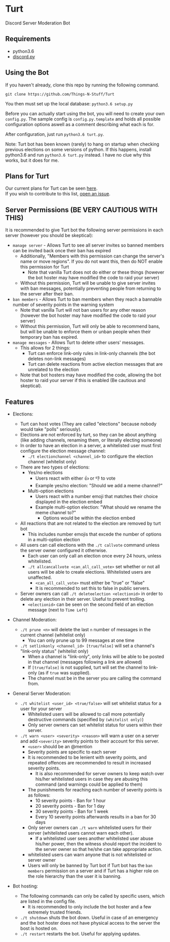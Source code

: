 # Turt

Discord Server Moderation Bot

## Requirements
 - python3.6
 - [discord.py](https://github.com/Rapptz/discord.py)

## Using the Bot
If you haven't already, clone this repo by running the following command.

```
git clone https://github.com/Things-N-Stuff/Turt
```

You then must set up the local database: `python3.6 setup.py`

Before you can actually start using the bot, you will need to create your own `config.py`.
The sample config is `config.py.template` and holds all possible configuration options aswell as a comment describing what each is for.

After configuration, just run `python3.6 turt.py`.

Note: Turt bot has been known (rarely) to hang on startup when checking previous elections on some versions of python. If this happens, install python3.6 and run `python3.6 turt.py` instead. I have no clue why this works, but it does for me.

## Plans for Turt

Our current plans for Turt can be seen [here](https://docs.google.com/document/d/1-u4tWmgt2BiIjdiXu1FnjCUi64xBHLHDEhf8N6rCe-g).  
If you wish to contribute to this list, [open an issue](https://github.com/Things-N-Stuff/Turt/issues).

## Server Permissions (BE VERY CAUTIOUS WITH THIS)

It is recommended to give Turt bot the following server permissions in each server (however you should be skeptical):
- `manage server` - Allows Turt to see all server invites so banned members can be invited back once their ban has expired
    - Additionally, "Members with this permission can change the server's name or move regions". If you do not want this, then do NOT enable this permission for Turt
        - Note that vanilla Turt does not do either or these things (however the bot hoster may have modified the code to raid your server)
    - Without this permission, Turt will be unable to give server invites with ban messages, potentially preventing people from returning to the server after their ban.
- `ban members` - Allows Turt to ban members when they reach a bannable number of severity points in the warning system
    - Note that vanilla Turt will not ban users for any other reason (however the bot hoster may have modified the code to raid your server)
    - Without this permission, Turt will only be able to recommend bans, but will be unable to enforce them or unban people when their temporary ban has expired.
- `manage messages` - Allows Turt to delete other users' messages.
    - This allows for 2 things:
        - Turt can enforce link-only rules in link-only channels (the bot deletes non-link messages)
        - Turt can delete reactions from active election messages that are unrelated to the election
    - Note that bot hosters may have modified the code, allowing the bot hoster to raid your server if this is enabled (Be cautious and skeptical).

## Features

- Elections:
	- Turt can host votes (They are called "elections" because nobody would take "polls" seriously).
	- Elections are not enforced by turt, so they can be about anything (like adding channels, renaming them, or literally electing someone)
	- In order to have an election in a server, a whitelisted user must first configure the election message channel:
		- `./t electionchannel <channel_id>` to configure the election channel (whitelist only)
	- There are two types of elections: 
		- Yes/no elections
			- Users react with either :thumbsup: or :thumbsdown: to vote
			- Example yes/no election: "Should we add a meme channel?"
		- Multi-option elections
			- Users react with a number emoji that matches their choice displayed in the election embed
			- Example multi-option election: "What should we rename the meme channel to?"
				- Options would be within the election embed
	- All reactions that are not related to the election are removed by turt bot
		- This includes number emojis that excede the number of options in a multi-option election
	- All users can call elections with the `./t callvote` command unless the server owner configured it otherwise.
		- Each user can only call an election once every 24 hours, unless whitelisted.
		- `./t allcancallvote <can_all_call_vote>` set whether or not all users will be able to create elections. Whitelisted users are unaffected.
			- `<can_all_call_vote>` must either be "true" or "false"
			- It is recommended to set this to false in public servers.
	- Server owners can call `./t deleteelection <electionid>` in order to delete any election in their server. Useful to prevent trolling.
		- `<electionid>` can be seen on the second field of an election message (next to `Time Left`)

- Channel Moderation:
	- `./t prune <n>` will delete the last `n` number of messages in the current channel (whitelist only)
		- You can only prune up to 99 messages at one time
	- `./t setlinkonly <channel_id> [true/false]` will set a channel's "link-only status" (whitelist only)
		- When a channel is "link-only", only links will be able to be posted in that channel (messages following a link are allowed)
		- If `[true/false]` is not supplied, turt will set the channel to link-only (as if `true` was supplied).
		- The channel must be in the server you are calling the command from.

- General Server Moderation:
	- `./t whitelist <user_id> <true/false>` will set whitelist status for a user for your server
		- Whitelisted users will be allowed to call more potentially destructive commands (specified by `(whitelist only)`)
		- Only server owners can set whitelist status for users within their server.
	- `./t warn <user> <severity> <reason>` will warn a user on a server and add `<severity>` severity points to their account for this server.
		- `<user>` should be an @mention
		- Severity points are specific to each server
		- It is recommended to be lenient with severity points, and repeated offences are recommended to result in increased severity points.
			- It is also recommended for server owners to keep watch over his/her whitelisted users in case they are abusing this command (and warnings could be applied to them)
		- The punishments for reaching each number of severity points is as follows:
			- 10 severity points - Ban for 1 hour
			- 20 severity points - Ban for 1 day
			- 30 severity points - Ban for 1 week
			- Every 10 severity points afterwards results in a ban for 30 days
		- Only server owners can `./t warn` whitelisted users for their server (whitelisted users cannot warn each other).
			- If a whitelisted user sees another whitelisted user abuse his/her power, then the witness should report the incident to the server owner so that he/she can take appropriate action.
		- whitelisted users can warn anyone that is not whitelisted or server owner
		- Users will only be banned by Turt bot if Turt bot has the `ban members` permission on a server and if Turt has a higher role on the role hierarchy than the user it is banning.

- Bot hosting:
	- The following commands can only be called by specific users, which are listed in the config file.
		- It is recommended to only include the bot hoster and a few extremely trusted friends.
	- `./t shutdown` shuts the bot down. Useful in case of an emergency and the bot hoster does not have physical access to the server the bost is hosted on.
	- `./t restart` restarts the bot. Useful for applying updates.

